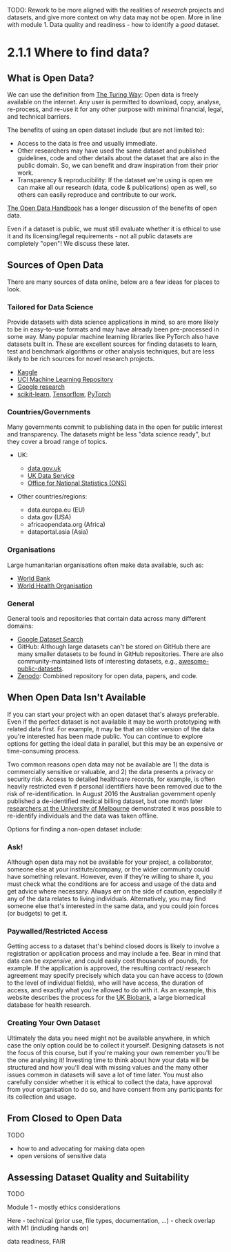 TODO: Rework to be more aligned with the realities of _research_ projects and datasets, and give more context on why data may not be open. More in line with module 1. Data quality and readiness - how to identify a _good_ dataset.

# 2.1.1 Where to find data?



## What is Open Data?

We can use the definition from [The Turing Way](https://the-turing-way.netlify.app/reproducible-research/open/open-data.html): Open data is freely available on the internet. Any user is permitted to download, copy, analyse, re-process, and re-use it for any other purpose with minimal financial, legal, and technical barriers.

The benefits of using an open dataset include (but are not limited to):

- Access to the data is free and usually immediate.
- Other researchers may have used the same dataset and published guidelines, code and other details about the dataset that are also in the public domain. So, we can benefit and draw inspiration from their prior work.
- Transparency & reproducibility: If the dataset we're using is open we can make all our research (data, code & publications) open as well, so others can easily reproduce and contribute to our work.

[The Open Data Handbook](https://opendatahandbook.org/guide/en/why-open-data/) has a longer discussion of the benefits of open data.

Even if a dataset is public, we must still evaluate whether it is ethical to use it and its licensing/legal requirements - not all public datasets are completely "open"! We discuss these later.

## Sources of Open Data

There are many sources of data online, below are a few ideas for places to look.

### Tailored for Data Science

Provide datasets with data science applications in mind, so are more likely to be in easy-to-use formats and may have already been pre-processed in some way. Many popular machine learning libraries like PyTorch also have datasets built in. These are excellent sources for finding datasets to learn, test and benchmark algorithms or other analysis techniques, but are less likely to be rich sources for novel research projects.

  - [Kaggle](https://www.kaggle.com/datasets)
  - [UCI Machine Learning Repository](https://archive.ics.uci.edu/ml/index.php)
  - [Google research](https://research.google/tools/datasets/)
  - [scikit-learn](https://scikit-learn.org/stable/datasets/toy_dataset.html), [Tensorflow](https://www.tensorflow.org/datasets), [PyTorch](https://pytorch.org/vision/stable/datasets.html)


### Countries/Governments

Many governments commit to publishing data in the open for public interest and transparency. The datasets might be less "data science ready", but they cover a broad range of topics.

- UK:
  -  [data.gov.uk](https://data.gov.uk/)
  - [UK Data Service](https://www.ukdataservice.ac.uk/)
  -  [Office for National Statistics (ONS)](https://www.ons.gov.uk/)
  
- Other countries/regions:
  - data.europa.eu (EU)
  - data.gov (USA)
  - africaopendata.org (Africa)
  - dataportal.asia (Asia)

### Organisations

Large humanitarian organisations often make data available, such as:

  - [World Bank](https://microdata.worldbank.org/index.php/home)
  - [World Health Organisation](https://www.who.int/data/collections)


### General

General tools and repositories that contain data across many different domains:

   - [Google Dataset Search](https://datasetsearch.research.google.com/)
   - GitHub: Although large datasets can't be stored on GitHub there are many smaller datasets to be found in GitHub repositories. There are also community-maintained lists of interesting datasets, e.g., [awesome-public-datasets](https://github.com/awesomedata/awesome-public-datasets).
   - [Zenodo](https://zenodo.org/): Combined repository for open data, papers, and code.



## When Open Data Isn't Available

If you can start your project with an open dataset that's always preferable. Even if the perfect dataset is not available it may be worth prototyping with related data first. For example, it may be that an older version of the data you're interested has been made public. You can continue to explore options for getting the ideal data in parallel, but this may be an expensive or time-consuming process.

Two common reasons open data may not be available are 1) the data is commercially sensitive or valuable, and 2) the data presents a privacy or security risk. Access to detailed healthcare records, for example, is often heavily restricted even if personal identifiers have been removed due to the risk of re-identification. In August 2016 the Australian government openly published a de-identified medical billing dataset, but one month later [researchers at the University of Melbourne](https://arxiv.org/pdf/1712.05627.pdf) demonstrated it was possible to re-identify individuals and the data was taken offline. 

Options for finding a non-open dataset include:

### Ask!

Although open data may not be available for your project, a collaborator, someone else at your institute/company, or the wider community could have something relevant. However, even if they're willing to share it, you must check what the conditions are for access and usage of the data and get advice where necessary. Always err on the side of caution, especially if any of the data relates to living individuals. Alternatively, you may find someone else that's interested in the same data, and you could join forces (or budgets) to get it. 

### Paywalled/Restricted Access

Getting access to a dataset that's behind closed doors is likely to involve a registration or application process and may include a fee. Bear in mind that data can be _expensive_, and could easily cost thousands of pounds, for example. If the application is approved, the resulting contract/ research agreement may specify precisely which data you can have access to (down to the level of individual fields), who will have access, the duration of access, and exactly what you're allowed to do with it. As an example, this website describes the process for the [UK Biobank](https://www.ukbiobank.ac.uk/enable-your-research), a large biomedical database for health research.

### Creating Your Own Dataset

Ultimately the data you need might not be available anywhere, in which case the only option could be to collect it yourself. Designing datasets is not the focus of this course, but if you're making your own remember you'll be the one analysing it! Investing time to think about how your data will be structured and how you'll deal with missing values and the many other issues common in datasets will save a lot of time later. You must also carefully consider whether it is ethical to collect the data, have approval from your organisation to do so, and have consent from any participants for its collection and usage.




## From Closed to Open Data

TODO

- how to and advocating for making data open
- open versions of sensitive data


## Assessing Dataset Quality and Suitability

TODO

Module 1 - mostly ethics considerations

Here - technical (prior use, file types, documentation, ...) - check overlap with M1 (including hands on)

data readiness, FAIR

```python

```
